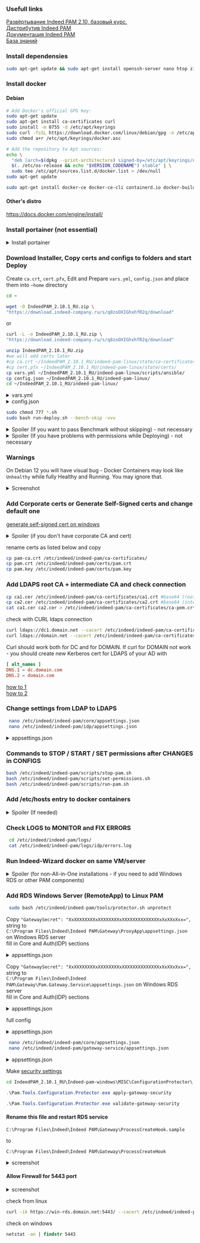 ### Usefull links

[Развёртывание Indeed PAM 2.10, базовый курс.](https://edu.indeed-company.ru/mod/page/view.php?id=68) \
[Дистрибутив Indeed PAM](https://download.indeed-company.ru/s/q8zoOXIGhxhfR2q) \
[Документация Indeed PAM](https://docs.indeed-company.ru/privileged-access-manager/2.10/intro/) \
[База знаний](https://support.indeed-company.ru/Knowledgebase/List/Index/50/indeed-privileged-access-manager) 

### Install dependensies
```bash
sudo apt-get update && sudo apt-get install openssh-server nano htop zip unzip net-tools curl wget python3 python-is-python3 sudo iptables tcpdump ldap-utils -y
```
### Install docker
#### Debian
```bash
# Add Docker's official GPG key:
sudo apt-get update
sudo apt-get install ca-certificates curl
sudo install -m 0755 -d /etc/apt/keyrings
sudo curl -fsSL https://download.docker.com/linux/debian/gpg -o /etc/apt/keyrings/docker.asc
sudo chmod a+r /etc/apt/keyrings/docker.asc

# Add the repository to Apt sources:
echo \
  "deb [arch=$(dpkg --print-architecture) signed-by=/etc/apt/keyrings/docker.asc] https://download.docker.com/linux/debian \
  $(. /etc/os-release && echo "$VERSION_CODENAME") stable" | \
  sudo tee /etc/apt/sources.list.d/docker.list > /dev/null
sudo apt-get update

sudo apt-get install docker-ce docker-ce-cli containerd.io docker-buildx-plugin docker-compose-plugin -y
```
#### Other's distro
https://docs.docker.com/engine/install/

### Install portainer (not essential)
<details><summary>Install portainer</summary>
  
```bash
sudo docker volume create portainer_data
sudo touch /var/run/docker.sock
sudo chmod 777 /var/run/docker.sock
```
```bash
sudo docker run -d -p 8000:8000 -p 9443:9443 --name portainer --restart=always -v "/var/run/docker.sock:/var/run/docker.sock" -v "portainer_data:/data" portainer/portainer-ce:2.21.0
```
</details>
  
### Download Installer, Copy certs and configs to folders and start Deploy
Create `ca.crt`, `cert.pfx`, Edit and Prepare `vars.yml`, `config.json` and place them into `~home` directory
```bash
cd ~
```
```bash
wget -O IndeedPAM_2.10.1_RU.zip \
"https://download.indeed-company.ru/s/q8zoOXIGhxhfR2q/download"
```
or
```bash
curl -L -o IndeedPAM_2.10.1_RU.zip \
"https://download.indeed-company.ru/s/q8zoOXIGhxhfR2q/download"
```
```bash
unzip IndeedPAM_2.10.1_RU.zip
#we will add certs later
#cp ca.crt ~/IndeedPAM_2.10.1_RU/indeed-pam-linux/state/ca-certificates/
#cp cert.pfx ~/IndeedPAM_2.10.1_RU/indeed-pam-linux/state/certs/
cp vars.yml ~/IndeedPAM_2.10.1_RU/indeed-pam-linux/scripts/ansible/
cp config.json ~/IndeedPAM_2.10.1_RU/indeed-pam-linux/
cd ~/IndeedPAM_2.10.1_RU/indeed-pam-linux/
```
<details><summary>vars.yml</summary>

```diff
selfsigned:
  ca_crt: "{{ selfsigned_dir }}/ca.crt"
  ca_key: "{{ selfsigned_dir }}/ca.key"
  info: "{{ selfsigned_dir }}/ca_info.yml"
  key_name: "pam-selfsigned.key"
  crt_name: "pam-selfsigned.crt"
  # Enable or disable automatic server certificate generation when certificates are not found or not valid
  # This setting does not affect pilot mode and access-server self-signed sertificates
- auto_gen: false
+ auto_gen: true
```
full config
```yml
---
# Default file and directory path variables
dest_path: "/etc/indeed/indeed-pam"
dest_img_temp: ".indeed/indeed-pam/deploy/"

config_file: "{{ data_dir }}/config.json"
state_dir: "{{ data_dir }}/state"
temp_dir: "{{ data_dir }}/temp"
selfsigned_dir: "{{ state_dir }}/selfsigned"
core_conf: "{{ state_dir }}/core/appsettings.json"
protector_conf: "{{ state_dir }}/tools/protector-appsettings.json"
wizard_api_conf: "{{ state_dir }}/web-wizard/config.prod.json"
img_path: "{{ data_dir }}/images/"
backup_dir: "{{ data_dir }}/backups"
sshkey_dir: "{{ state_dir }}/keys/ssh-proxy"
pam_user: "23041"
aa_profile_dir: "/etc/apparmor.d/indeed-pam"
gw_local_url: "http://gateway-service:8090/gw"

# Proxy protocol settings for haproxy configurations
# Send protocol setting
# To use version 1 set "send-proxy" (default)
# To use version 2 set "send-proxy-v2"
proxy_protocol_send: "send-proxy"
# Receive protocol setting
# "accept-proxy" detects both Proxy protocol versions
proxy_protocol_accept: "accept-proxy"

# Docker prune settings
prune:
  enabled: true
  cmd: "docker system prune -f"
  schedule: "Sat 23:00"

# Initial values of common variables
data_dir: "/pam-deploy"
tasks_dir: "{{ playbook_dir }}/tasks"
min_free_gb: 10
report_progress: true
pilot_mode: false

# Certificate generation related variables
ca_dir: "{{ state_dir }}/ca-certificates"
certs_dir: "{{ state_dir }}/certs"
rdp_dir: "{{ state_dir }}/keys/rdp-proxy"
ca_crt: "{{ ca_dir }}/ca.crt"
key_name: "pam.key"
crt_name: "pam.crt"

selfsigned:
  ca_crt: "{{ selfsigned_dir }}/ca.crt"
  ca_key: "{{ selfsigned_dir }}/ca.key"
  info: "{{ selfsigned_dir }}/ca_info.yml"
  key_name: "pam-selfsigned.key"
  crt_name: "pam-selfsigned.crt"
  # Enable or disable automatic server certificate generation when certificates are not found or not valid
  # This setting does not affect pilot mode and access-server self-signed sertificates
  auto_gen: true

# Uncomment the line below to use pfx passphrase
# pfx_pass: "ENTER_HERE"

# Uncomment the line below  to override public fqdn of host (used in certificate validation check)
# public_fqdn: "ENTER_HERE"

# Uncomment the line below to set virtual ip in multiple haproxy scenario
# vr_ip: "ENTER_HERE"

# Docker related variables
local_docker: "localhost"
compose_bin: "docker-compose"
tools_img: "indeed-pam-tools:latest"
daemon_json: "/etc/docker/daemon.json"
daemon_cfg:
  # By default, selinux-enabled parameter will be set to true if SELinux installed and enabled on the target hosts
  # Uncomment this line to override default behavior
  #"selinux-enabled": false
  "icc": false
  "live-restore": true
  "userland-proxy": false
  "no-new-privileges": true
# Uncomment lines below to configure remote logging in docker daemon
#  "log-driver": "syslog"
#  "log-opts":
#    "syslog-address": "udp://syslog-server-address:514"

# Container logging options, default "local"
docker_logging:
  driver: "local"
  options:
     max-size: "20m"
     max-file: "10"
# Use lines below to configure remote logging in compose files
# NOTE: multiple logging drivers is NOT supported
#  driver: "syslog"
#  options:
#    syslog-address: "udp://syslog-server-address:514"

# Use this option to enable rclone in management server, disable by default
# When setting this option to true, be sure to fill rclone config with run-storage-conf.sh
rclone_enabled: false
# Shared folder on remote media-data host, for example: pamshare/data
# Leave it empty to mount remote root directory
rclone_path: ""

# Docker bench for security
bench_log_dir: "{{ data_dir }}/logs/cis-benchmark"
bench_img: "nexus.indeed-id.hq:5050/pam/docker-bench-security:1.6.0"
bench_target_score: 15
bench_ignore: false

# Access server proxy recycling settings
proxy_recycling:
  enabled: false
  # Proxy types to recycle
  proxies: [rdp,ssh]
  # Master replica count
  replicas:
    rdp_proxy: 1
    ssh_proxy: 1
  # Rotation settings
  rotation_hours: 168
  session_hours: 24

# Inventory group docker related variables
images:
  access:
    - access
    - tools
  management:
    - management
    - nginx
    - tools
  haproxy:
    - haproxy

compose_files:
  access:
    - docker-compose.access-server.yml
  management:
    - docker-compose.management-server.yml
  haproxy:
    - docker-compose.management-server-haproxy.yml
    - docker-compose.access-server-haproxy.yml

state_files:
  access:
    - ca-certificates
    - keys/rdp-proxy
    - keys/ssh-proxy
    - keys/shared
    - logs/rdp
    - logs/ssh
    - logs/gateway-service
    - rdp-proxy
    - scripts
    - ssh-proxy
    - gateway-service
    - media-data
    - tools/protector-appsettings.json
    - tools/protector.sh
    - docker-compose.rdp-proxy.yml
    - docker-compose.ssh-proxy.yml
    - apparmor/pam-certs
    - apparmor/pam-gw-service
    - apparmor/pam-rdp-proxy
    - apparmor/pam-ssh-proxy
    - apparmor/pam-tools
    - media-data
    - media-temp
    - dumps
  management:
    - ca-certificates
    - core
    - idp
    - keys/idp
    - keys/shared
    - logs/core
    - logs/idp
    - logs/ls
    - logs/nginx
    - logs/mc
    - logs/uc
    - logs/rclone
    - ls
    - mc
    - nginx
    - scripts
    - uc
    - media-data
    - tools/protector-appsettings.json
    - tools/protector.sh
    - tools/migrator-appsettings.json
    - tools/migrator.sh
    - tools/dump-appsettings.json
    - tools/dump.sh
    - tools/key-rotator-appsettings.json
    - tools/key-rotator.sh
    - tools/stats-appsettings.json
    - tools/stats.sh
    - apparmor/pam-certs
    - apparmor/pam-nginx
    - apparmor/pam-management
    - apparmor/pam-ls
    - apparmor/pam-tools
  haproxy:
    - ca-certificates
    - haproxy
    - scripts
    - .env-haproxy
    - apparmor/pam-haproxy
    - apparmor/pam-keepalived
```
</details>

<details><summary>config.json</summary>

```json
{
  "DefaultServer": "TARGET_SERVER_FQDN", // к заполнению
  "DefaultDbServer": "pgsql",
  "DefaultDbUser": "admin",
  "DefaultDbPassword": "Q1w2e3r4",
  "IdpAdminSids": [
    "AD_ADMIN_SID" // к заполнению
  ],
 "CoreServiceStorageConfiguration": {
    "Type": "FileSystem",
    "Settings": {
    "Root": "/mnt/storage"
    }
  },
  "GatewayServiceStorageConfiguration": {
    "Type": "FileSystem",
    "Settings": {
    "Root": "/mnt/storage"
    }
  },
  "Database": "pgsql",
 "LogServerUrl": "http://ls:5080/api",
  "EncryptionKey": "3227cff10b834ee60ad285588c6510ea1b4ded5b24704cf644a51d2a9db3b7e5", // к заполнению
  "ActiveDirectoryDomain": "AD_FQDN", //к заполнению
  "ActiveDirectoryContainerPath": "USER_CONTAINER_DN", // к заполнению
  "ActiveDirectoryUserName": "AD_SERVICE_USER_NAME", // к заполнению
  "ActiveDirectoryPassword": "AD_SERVICE_USER_PASSWORD", // к заполнению
  "ActiveDirectorySsl": true, // или false
  "IsLinux": true,
  "ThreadPoolSize": 8,
  "Enable2faByDefault": true,
  "enableOrganizationalUnits": false
}
```
You can generate `Encryption key` by
`IndeedPAM_2.10.1_RU\indeed-pam-tools\key-gen\IndeedPAM.KeyGen.exe` - AES \
or
```bash
openssl rand -hex 32
```
</details>

```bash
sudo chmod 777 *.sh
sudo bash run-deploy.sh --bench-skip -vvv
```
<details><summary>Spoiler (If you want to pass Benchmark without skipping) - not necessary</summary>

### Fix Docker Bench for Security

```bash
IndeedPAM_2.10.1_RU/indeed-pam-linux/logs/cis-benchmark/local.docker.log
```
  
```bash
sudo -i
```

```bash
echo '{
  "debug": true,
  "log-level": "info",
  "storage-driver": "overlay2",
  "bip": "172.17.0.1/16",
  "iptables": true,
  "userns-remap": "default"
}' > /etc/docker/daemon.json

chown root:root /etc/docker/daemon.json
chmod 644 /etc/docker/daemon.json
```

```bash
echo '[plugins."io.containerd.grpc.v1.cri".containerd]
  snapshotter = "overlayfs"
  [plugins."io.containerd.grpc.v1.cri".containerd.runtimes.runc]
    runtime_type = "io.containerd.runc.v2"
' > /etc/containerd/config.toml

chown root:root /etc/containerd/config.toml
chmod 644 /etc/containerd/config.toml
```

```bash
echo 'DOCKER_OPTS="--dns 8.8.8.8 --dns 8.8.4.4"' > /etc/default/docker

chown root:root /etc/default/docker
chmod 644 /etc/default/docker
```

```bash
mkdir -p /etc/sysconfig
echo '# /etc/sysconfig/docker
DOCKER_STORAGE_OPTIONS="--storage-driver=overlay2"
DOCKER_NETWORK_OPTIONS="--bip=172.17.0.1/16"
' > /etc/sysconfig/docker

chown root:root /etc/sysconfig/docker
chmod 644 /etc/sysconfig/docker
```

```bash
mkdir -p /etc/docker/certs.d
openssl req -newkey rsa:4096 -nodes -keyout /etc/docker/certs.d/server-key.pem -x509 -days 365 -out /etc/docker/certs.d/server-cert.pem -subj "/CN=localhost"
chown root:root /etc/docker/certs.d/server-key.pem /etc/docker/certs.d/server-cert.pem
chmod 400 /etc/docker/certs.d/server-key.pem
chmod 444 /etc/docker/certs.d/server-cert.pem
```
```bash
sudo apt-get install containerd runc -y
sudo autoremove
sudo apt-get install docker-ce docker-ce-cli containerd.io docker-buildx-plugin docker-compose-plugin -y
```
```bash
sudo systemctl restart docker
exit
```
### Run Deploing script
```bash
sudo bash run-deploy.sh -vvv
```
</details>

<details><summary>Spoiler (If you have problems with permissions while Deploying) - not necessary</summary>
  
### Fix permissons
```bash
sudo mkdir -p ~/IndeedPAM_2.10.1_RU/indeed-pam-linux/temp
sudo mkdir -p ~/IndeedPAM_2.10.1_RU/indeed-pam-linux/backups
sudo mkdir -p ~/IndeedPAM_2.10.1_RU/indeed-pam-linux/logs
sudo mkdir -p ~/IndeedPAM_2.10.1_RU/indeed-pam-linux/logs/cis-benchmark
sudo mkdir -p ~/IndeedPAM_2.10.1_RU/indeed-pam-linux/state/selfsigned

sudo chmod 777 -R ~/IndeedPAM_2.10.1_RU/indeed-pam-linux/temp
sudo chmod 777 -R ~/IndeedPAM_2.10.1_RU/indeed-pam-linux/backups
sudo chmod 777 -R ~/IndeedPAM_2.10.1_RU/indeed-pam-linux/logs/
sudo chmod 777 -R ~/IndeedPAM_2.10.1_RU/indeed-pam-linux/state
```
</details>

### Warnings

On Debian 12 you will have visual bug - Docker Containers may look like `Unhealthy` while fully Healthy and Running.
You may ignore that.
<details><summary>Screenshot</summary>
  <img width="875" alt="image" src="https://github.com/user-attachments/assets/16cec3c1-7745-40d4-a002-63b769d8577f">
</details>

### Add Corporate certs or Generate Self-Signed certs and change default one

[generate self-signed cert on windows](https://github.com/chelaxian/KB_IT_infosec_NET_chatgpt/blob/main/%D0%BE%D0%BF%D0%B5%D1%80%D0%B0%D1%86%D0%B8%D0%B8%20%D1%81%20%D1%81%D0%B5%D1%80%D1%82%D0%B8%D1%84%D0%B8%D0%BA%D0%B0%D1%82%D0%B0%D0%BC%D0%B8/%D0%B3%D0%B5%D0%BD%D0%B5%D1%80%D0%B0%D1%86%D0%B8%D1%8F%20%D1%81%D0%B5%D1%80%D1%82%D0%B8%D1%84%D0%B8%D0%BA%D0%B0%D1%82%D0%B0%20(powershell%20-%20windows).md)

<details><summary>Spoiler (if you don't have corporate CA and cert)</summary>

```bash
openssl genrsa -out pam-ca.key 2048
openssl req -x509 -new -nodes -key pam-ca.key -subj "/CN=indeed-pam" -days 10000 -out pam-ca.crt
openssl genrsa -out pam.key 2048
nano server.conf
```
<details><summary>server.conf</summary>
  
```conf
[ req ]
default_bits = 2048
prompt = no
default_md = sha256
req_extensions = req_ext
distinguished_name = dn

[ dn ]
C = RU
ST = Moscow
L = Moscow
O = Oblast
OU = PamUnit
CN = pam.domain.net

[ req_ext ]
subjectAltName = @alt_names

[ alt_names ]
DNS.1 = pam.domain.com
DNS.2 = domain.com

[ v3_ext ]
authorityKeyIdentifier=keyid,issuer:always
basicConstraints=CA:FALSE
keyUsage=nonRepudiation,digitalSignature,keyEncipherment
extendedKeyUsage=serverAuth,clientAuth
subjectAltName=@alt_names
</details>
```
</details>

```bash
openssl req -new -key pam.key -out server.csr -config server.conf
openssl x509 -req -in server.csr -CA pam-ca.crt -CAkey pam-ca.key -CAcreateserial -out pam.crt -days 10000 -extensions v3_ext -extfile server.conf
```
</details>

rename certs as listed below and copy
```bash
cp pam-ca.crt /etc/indeed/indeed-pam/ca-certificates/
cp pam.crt /etc/indeed/indeed-pam/certs/pam.crt
cp pam.key /etc/indeed/indeed-pam/certs/pam.key
```

### Add LDAPS root CA + intermediate CA and check connection
```bash
cp ca1.cer /etc/indeed/indeed-pam/ca-certificates/ca1.crt #base64 (root CA)
cp ca2.cer /etc/indeed/indeed-pam/ca-certificates/ca2.crt #base64 (intermediate CA)
cat ca1.cer ca2.cer > /etc/indeed/indeed-pam/ca-certificates/ca-pem.crt
```
check with CURL ldaps connection
```bash
curl ldaps://dc1.domain.net --cacert /etc/indeed/indeed-pam/ca-certificates/ca-pem.crt
curl ldaps://domain.net --cacert /etc/indeed/indeed-pam/ca-certificates/ca-pem.crt
```
Curl should work both for DC and for DOMAIN. If curl for DOMAIN not work - you should create new Kerberos cert for LDAPS of your AD with 
```conf
[ alt_names ]
DNS.1 = dc.domain.com
DNS.2 = domain.com
```
[how to 1](https://docs.inno.tech/ru/linux-configuration-manager/latest/maintenance-guide/integrations/ad-integration/set-ldap-over-ssl/) \
[how to 2](https://winitpro.ru/index.php/2014/10/02/aktiviruem-ldap-over-ssl-ldaps-v-windows-server-2012-r2/)

### Change settings from LDAP to LDAPS
```bash
 nano /etc/indeed/indeed-pam/core/appsettings.json
 nano /etc/indeed/indeed-pam/idp/appsettings.json
```
<details><summary>appsettings.json</summary>

```diff
"Id": "ad",
"ConnectorType": "Ldap",
"LdapServerType": "ActiveDirectory",
"Domain": "domain.net",
-"Port": 389,
+"Port": 689,
"AuthType": "Basic",
-"SecureSocketLayer": false,
+"SecureSocketLayer": true,

```

</details>

### Commands to STOP / START / SET permissions after CHANGES in CONFIGS
```bash
bash /etc/indeed/indeed-pam/scripts/stop-pam.sh
bash /etc/indeed/indeed-pam/scripts/set-permissions.sh
bash /etc/indeed/indeed-pam/scripts/run-pam.sh
```

### Add /etc/hosts entry to docker containers
<details><summary>Spoiler (If needed)</summary>

`nano /etc/indeed/indeed-pam/docker-compose.management-server.yml`

```diff
  core:
    [...]
+    extra_hosts:
+      - "domain.net:10.x.x.x"

  idp:
    [...]
+    extra_hosts:
+      - "domain.net:10.x.x.x"
```
</details>
  
### Check LOGS to MONITOR and FIX ERRORS
```bash
 cd /etc/indeed/indeed-pam/logs/
 cat /etc/indeed/indeed-pam/logs/idp/errors.log
```

### Run Indeed-Wizard docker on same VM/server

<details><summary>Spoiler (for non-All-in-One installations - if you need to add Windows RDS or other PAM components)</summary>
\
  
0. stop PAM ant try to run wizard
   
```bash
sudo bash /etc/indeed/indeed-pam/scripts/stop-pam.sh
sudo bash ~/IndeedPAM_2.10.1_RU/indeed-pam-linux/run-wizard.sh
```

1. if it not helps - rename docker container `pam-ca-certificates` to `pam-ca-certificates1`

2. ```nano ~/IndeedPAM_2.10.1_RU/indeed-pam-linux/state/docker-compose.web-wizard.yml```

```diff
    ports:
-      - "${HOST_IP}:80:8090"
-      - "${HOST_IP}:443:5443"
+      - "${HOST_IP}:8080:8090"
+      - "${HOST_IP}:8443:5443"
```
```diff
networks:
  default:
    name: pam-default-network
+    external: true
  web-wizard-api-network:
    name: pam-web-wizard-api-network
    driver: bridge

volumes:
  pam-ca-cert-store:
    name: pam-ca-cert-store
+    external: true
```
```bash
sudo ./run-wizard.sh -vvv
```
</details>

### Add RDS Windows Server (RemoteApp) to Linux PAM

```bash
 sudo bash /etc/indeed/indeed-pam/tools/protector.sh unprotect
```
Copy `"GatewaySecret": "XxXXXXXXXXxXXXXXXXXxXXXXXXXXXXXXXXxXxXXxXxx=",` string to \
`C:\Program Files\Indeed\Indeed PAM\Gateway\ProxyApp\appsettings.json` on Windows RDS server \
fill in Core and Auth(IDP) sections
<details><summary>appsettings.json</summary>
  
```json
{
  "Core": {
    "Url": "https://pam.domain.net/core",
    "RequestTimeout": "00:01:00"
  },
  "Auth": {
    "IdpUrl": "https://pam.domain.net/idp",
    "IdpRequiresHttps": true,
    "GatewaySecret": "XxXXXXXXXXxXXXXXXXXxXXXXXXXXXXXXXXxXxXXxXxx="
  },
```
```json
  "GatewayService": {
    "Url": "https://win-rds.domain.net:5443/"
```
</details>

Copy `"GatewaySecret": "XxXXXXXXXXxXXXXXXXXxXXXXXXXXXXXXXXxXxXXxXxx=",` string to \
`C:\Program Files\Indeed\Indeed PAM\Gateway\Pam.Gateway.Service\appsettings.json` on Windows RDS server \
fill in Core and Auth(IDP) sections
<details><summary>appsettings.json</summary>
  
```json
  "Storage": {
    "Type": "SMB",
    "Settings": {
      "Root": "\\\\IP.IP.IP.IP\\IPAMStorage",
      "Domain": "FULL.DOMAIN.NAME",
      "Login": "USER",
      "Password": "PASSWORD"
```
add this lines to the end of file and check json
```json
}    
}
  },
  "Kestrel": {
    "Endpoints": {
      "HttpsInlineCertStore": {
        "Url": "https://0.0.0.0:5443",
        "Certificate": {
          "Subject": "win-rds.domain.net",
          "Store": "My",
          "Location": "LocalMachine",
          "AllowInvalid": "False"
        }
      }
    }
  }
}
```
</details>

full config
<details><summary>appsettings.json</summary>

```json
{
  "Local": {
    "MediaDataRootDirectory": "C:\\ProgramData\\Indeed\\Indeed PAM\\MediaTemp"
  },

  "Storage": {
    "Type": "SMB",
    "Settings": {
      "Root": "\\\\IP.IP.IP.IP\\IPAMStorage", //change me
      "Domain": "FULL.DOMAIN.NAME", //change me
      "Login": "USER", //change me
      "Password": "PASSWORD" //change me
   }
  },

  "Cors": {
    "AllowedOrigins": "*",
    "AllowedMethods": "*",
    "AllowedHeaders": "*"
  },

  "EnableSwagger": false,

  "NLog": {
    "variables": {
      "minLevel": "Info",
      "dbMinLevel": "Info"
    },
    "rules": {
      "1_StandardError": {
        "logger": "*",
        "minLevel": "Warn",
        "writeTo": "errorConsole",
        "enabled": false
      },
      "2_StandardOut": {
        "enabled": false,
        "logger": "*",
        "maxLevel": "Warn",
        "minLevel": "${minLevel}",
        "writeTo": "console"
      },

      // Copy all errors to separate file
      "20_Errors": {
        "logger": "*",
        "minLevel": "Error",
        "writeTo": "errorsFile"
      },

      // Write everything to single file with traceId
      // Skip non-critical Microsoft logs
      "50_MicrosoftAspNetCoreIgnored": {
        "logger": "Microsoft.AspNetCore.*",
        "maxLevel": "Info",
        "final": true
      },
      "50_MicrosoftExtensionsIgnored": {
        "logger": "Microsoft.Extensions.*",
        "maxLevel": "Info",
        "final": true
      },
      "51_SystemIgnored": {
        "logger": "System.*",
        "maxLevel": "Info",
        "final": true
      },
      "90_Full": {
        "logger": "*",
        "minLevel": "${minLevel}",
        "writeTo": "fullFile"
}    
}
  },
  "Kestrel": {
    "Endpoints": {
      "HttpsInlineCertStore": {
        "Url": "https://0.0.0.0:5443",
        "Certificate": {
          "Subject": "win-rds.domain.ru", //change me
          "Store": "My",
          "Location": "LocalMachine",
          "AllowInvalid": "False"
        }
      }
    }
  }
}
```
</details>

```bash
 nano /etc/indeed/indeed-pam/core/appsettings.json
 nano /etc/indeed/indeed-pam/gateway-service/appsettings.json
```

<details><summary>appsettings.json</summary>

```json
  "Storage": {
    "Type": "SMB",
    "Settings": {
      "Root": "\\\\IP.IP.IP.IP\\IPAMStorage",
      "Domain": "FULL.DOMAIN.NAME",
      "Login": "USER",
      "Password": "PASSWORD"
```
```bash
bash /etc/indeed/indeed-pam/scripts/stop-pam.sh
bash /etc/indeed/indeed-pam/scripts/set-permissions.sh
bash /etc/indeed/indeed-pam/scripts/run-pam.sh
```
</details>

Make [security settings](https://docs.indeed-company.ru/privileged-access-manager/2.10/security-recommendations/access-server-security-settings/)
```cmd
cd IndeedPAM_2.10.1_RU\Indeed-pam-windows\MISC\ConfigurationProtector\
```
```powershell
.\Pam.Tools.Configuration.Protector.exe apply-gateway-security
```
```powershell
.\Pam.Tools.Configuration.Protector.exe validate-gateway-security
```

#### Rename this file and restart RDS service

`C:\Program Files\Indeed\Indeed PAM\Gateway\ProcessCreateHook.sample`

to

`C:\Program Files\Indeed\Indeed PAM\Gateway\ProcessCreateHook`
<details><summary>screenshot</summary>
<img width="598" alt="image" src="https://github.com/user-attachments/assets/a283ac3a-cf1d-4021-b9ff-0a4aef94e717">
</details>


#### Allow Firewall for 5443 port
<details><summary>screenshot</summary>
<img width="338" alt="image" src="https://github.com/user-attachments/assets/82f78782-0c9e-47ea-9d2a-c8f6a411f442">
<img width="332" alt="image" src="https://github.com/user-attachments/assets/34598578-0ff2-4ffc-9c81-6671901405c2">
</details>

check from linux
```bash
curl -ik https://win-rds.domain.net:5443/ --cacert /etc/indeed/indeed-pam/ca-certificates/ca-pem.crt
```
check on windows
```cmd
netstat -an | findstr 5443
```

